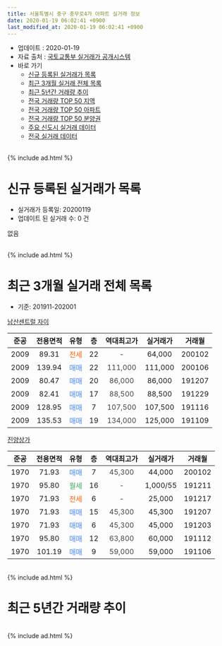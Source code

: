 ```yaml
---
title: 서울특별시 중구 충무로4가 아파트 실거래 정보
date: 2020-01-19 06:02:41 +0900
last_modified_at: 2020-01-19 06:02:41 +0900
---
```


* 업데이트 : 2020-01-19
* 자료 출처 : [국토교통부 실거래가 공개시스템](http://rt.molit.go.kr)
* 바로 가기
    * [신규 등록된 실거래가 목록](#신규-등록된-실거래가-목록)
    * [최근 3개월 실거래 전체 목록](#최근-3개월-실거래-전체-목록)
    * [최근 5년간 거래량 추이](#최근-5년간-거래량-추이)
    * [전국 거래량 TOP 50 지역](https://apt-info.github.io/apt-trade-info/최근-3개월-전국에서-가장-거래가-많이-발생한-지역)
    * [전국 거래량 TOP 50 아파트](https://apt-info.github.io/apt-trade-info/최근-3개월-전국에서-가장-거래가-많이-발생한-아파트)
    * [전국 거래량 TOP 50 분양권](https://apt-info.github.io/apt-trade-info/최근-3개월-전국에서-가장-거래가-많이-발생한-분양권)
    * [주요 신도시 실거래 데이터](https://apt-info.github.io/apt-trade-info/주요-신도시)
    * [전국 실거래 데이터](https://apt-info.github.io/apt-trade-info/전국)
<br>
{% include ad.html %}
<br>

# 신규 등록된 실거래가 목록
* 실거래가 등록일: 20200119
* 업데이트 된 실거래 수: 0 건

없음

<br>
{% include ad.html %}
<br>

# 최근 3개월 실거래 전체 목록
* 기준: 201911-202001


[남산센트럴 자이](https://search.naver.com/search.naver?query=%EC%84%9C%EC%9A%B8%ED%8A%B9%EB%B3%84%EC%8B%9C+%EC%A4%91%EA%B5%AC+%EC%B6%A9%EB%AC%B4%EB%A1%9C4%EA%B0%80+%EB%82%A8%EC%82%B0%EC%84%BC%ED%8A%B8%EB%9F%B4+%EC%9E%90%EC%9D%B4)

|준공|전용면적|유형|층|역대최고가|실거래가|거래월|
|:---:|:---:|:---:|:---:|:---:|:---:|:---:|
|2009|89.31|<span style="color:#ff5a00">전세</span>|22|<span style="color:#444444">-</span>|64,000|200102|
|2009|139.94|<span style="color:#4285f3">매매</span>|22|<span style="color:#444444">111,000</span>|111,000|200106|
|2009|80.47|<span style="color:#4285f3">매매</span>|20|<span style="color:#444444">86,000</span>|86,000|191207|
|2009|82.41|<span style="color:#4285f3">매매</span>|17|<span style="color:#444444">88,500</span>|88,500|191229|
|2009|128.95|<span style="color:#4285f3">매매</span>|7|<span style="color:#444444">107,500</span>|107,500|191116|
|2009|135.53|<span style="color:#4285f3">매매</span>|19|<span style="color:#444444">134,000</span>|125,000|191109|

[진양상가](https://search.naver.com/search.naver?query=%EC%84%9C%EC%9A%B8%ED%8A%B9%EB%B3%84%EC%8B%9C+%EC%A4%91%EA%B5%AC+%EC%B6%A9%EB%AC%B4%EB%A1%9C4%EA%B0%80+%EC%A7%84%EC%96%91%EC%83%81%EA%B0%80)

|준공|전용면적|유형|층|역대최고가|실거래가|거래월|
|:---:|:---:|:---:|:---:|:---:|:---:|:---:|
|1970|71.93|<span style="color:#4285f3">매매</span>|7|<span style="color:#444444">45,300</span>|44,000|200102|
|1970|95.80|<span style="color:#34a853">월세</span>|16|<span style="color:#444444">-</span>|1,000/55|191211|
|1970|71.93|<span style="color:#ff5a00">전세</span>|6|<span style="color:#444444">-</span>|25,000|191217|
|1970|71.93|<span style="color:#4285f3">매매</span>|15|<span style="color:#444444">45,300</span>|45,300|191207|
|1970|71.93|<span style="color:#4285f3">매매</span>|6|<span style="color:#444444">45,300</span>|45,000|191203|
|1970|95.80|<span style="color:#4285f3">매매</span>|12|<span style="color:#444444">63,800</span>|60,000|191112|
|1970|101.19|<span style="color:#4285f3">매매</span>|9|<span style="color:#444444">59,000</span>|59,000|191106|


<br>
{% include ad.html %}
<br>

# 최근 5년간 거래량 추이


<div style="width:100%;">
    <canvas id="deal_progress" height="200"></canvas>
</div>

<script>
new Chart(document.getElementById("deal_progress"), {
    type: 'line',
    data: {
        labels: ['201501','201502','201503','201504','201505','201506','201507','201508','201509','201510','201511','201512','201601','201602','201603','201604','201605','201606','201607','201608','201609','201610','201611','201612','201701','201702','201703','201704','201705','201706','201707','201708','201709','201710','201711','201712','201801','201802','201803','201804','201805','201806','201807','201808','201809','201810','201811','201812','201901','201902','201903','201904','201905','201906','201907','201908','201909','201910','201911','201912','202001'],
        datasets: [{
            label: '매매',
            pointRadius: 1,
            data: [1, 0, 1, 1, 1, 5, 1, 2, 3, 5, 2, 1, 0, 2, 4, 2, 2, 1, 2, 2, 2, 2, 5, 2, 4, 1, 4, 1, 4, 3, 2, 3, 4, 1, 0, 3, 9, 4, 4, 2, 4, 6, 3, 1, 2, 1, 3, 3, 0, 1, 0, 2, 1, 4, 0, 1, 2, 2, 4, 4, 2],
            borderColor: "rgba(255, 201, 14, 1)",
            backgroundColor: "rgba(255, 201, 14, 0.5)",
            fill: false,
            lineTension: 0
        },{
            label: '전월세',
            pointRadius: 1,
            data: [2, 1, 3, 3, 3, 5, 5, 4, 2, 2, 8, 2, 3, 5, 4, 4, 5, 2, 5, 1, 3, 4, 3, 2, 2, 2, 3, 2, 2, 1, 4, 2, 2, 2, 5, 4, 2, 2, 5, 0, 2, 1, 2, 1, 2, 0, 0, 1, 1, 0, 0, 0, 0, 1, 0, 3, 1, 1, 0, 2, 1],
            borderColor: "rgba(0, 141, 185, 1)",
            backgroundColor: "rgba(0, 141, 185, 0.5)",
            fill: false,
            lineTension: 0
        }
        ]
    },
    options: {
        responsive: true,
        title: {
            display: false
        },
        tooltips: {
            mode: 'index',
            intersect: false
        },
        hover: {
            mode: 'nearest',
            intersect: true
        },
        scales: {
            xAxes: [{
                display: true,
                scaleLabel: {
                    display: true,
                    labelString: '년/월'
                }
            }],
            yAxes: [{
                display: true,
                ticks: {
                    suggestedMin: 0,
                },
                scaleLabel: {
                    display: true,
                    labelString: '실거래 수'
                }
            }]
        }
    }
});

</script>


<br>
{% include ad.html %}
<br>

